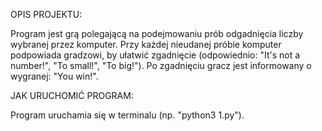 OPIS PROJEKTU:

Program jest grą polegającą na podejmowaniu prób odgadnięcia liczby wybranej przez komputer.
Przy każdej nieudanej próbie komputer podpowiada gradzowi, by ułatwić zgadnięcie (odpowiednio:
"It's not a number!", "To small!", "To big!"). Po zgadnięciu gracz jest informowany o wygranej:
"You win!".

JAK URUCHOMIĆ PROGRAM:

Program uruchamia się w terminalu (np. "python3 1.py").


